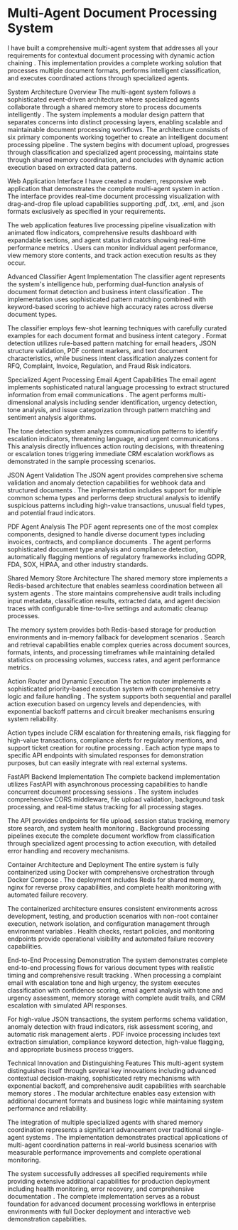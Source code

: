 # Multi-Agent Document Processing System
I have built a comprehensive multi-agent system that addresses all your requirements for contextual document processing with dynamic action chaining . This implementation provides a complete working solution that processes multiple document formats, performs intelligent classification, and executes coordinated actions through specialized agents.

System Architecture Overview
The multi-agent system follows a sophisticated event-driven architecture where specialized agents collaborate through a shared memory store to process documents intelligently . The system implements a modular design pattern that separates concerns into distinct processing layers, enabling scalable and maintainable document processing workflows.
The architecture consists of six primary components working together to create an intelligent document processing pipeline . The system begins with document upload, progresses through classification and specialized agent processing, maintains state through shared memory coordination, and concludes with dynamic action execution based on extracted data patterns.

Web Application Interface
I have created a modern, responsive web application that demonstrates the complete multi-agent system in action . The interface provides real-time document processing visualization with drag-and-drop file upload capabilities supporting .pdf, .txt, .eml, and .json formats exclusively as specified in your requirements.

The web application features live processing pipeline visualization with animated flow indicators, comprehensive results dashboard with expandable sections, and agent status indicators showing real-time performance metrics . Users can monitor individual agent performance, view memory store contents, and track action execution results as they occur.

Advanced Classifier Agent Implementation
The classifier agent represents the system's intelligence hub, performing dual-function analysis of document format detection and business intent classification . The implementation uses sophisticated pattern matching combined with keyword-based scoring to achieve high accuracy rates across diverse document types.

The classifier employs few-shot learning techniques with carefully curated examples for each document format and business intent category . Format detection utilizes rule-based pattern matching for email headers, JSON structure validation, PDF content markers, and text document characteristics, while business intent classification analyzes content for RFQ, Complaint, Invoice, Regulation, and Fraud Risk indicators.

Specialized Agent Processing
Email Agent Capabilities
The email agent implements sophisticated natural language processing to extract structured information from email communications . The agent performs multi-dimensional analysis including sender identification, urgency detection, tone analysis, and issue categorization through pattern matching and sentiment analysis algorithms.

The tone detection system analyzes communication patterns to identify escalation indicators, threatening language, and urgent communications . This analysis directly influences action routing decisions, with threatening or escalation tones triggering immediate CRM escalation workflows as demonstrated in the sample processing scenarios.

JSON Agent Validation
The JSON agent provides comprehensive schema validation and anomaly detection capabilities for webhook data and structured documents . The implementation includes support for multiple common schema types and performs deep structural analysis to identify suspicious patterns including high-value transactions, unusual field types, and potential fraud indicators.

PDF Agent Analysis
The PDF agent represents one of the most complex components, designed to handle diverse document types including invoices, contracts, and compliance documents . The agent performs sophisticated document type analysis and compliance detection, automatically flagging mentions of regulatory frameworks including GDPR, FDA, SOX, HIPAA, and other industry standards.

Shared Memory Store Architecture
The shared memory store implements a Redis-based architecture that enables seamless coordination between all system agents . The store maintains comprehensive audit trails including input metadata, classification results, extracted data, and agent decision traces with configurable time-to-live settings and automatic cleanup processes.

The memory system provides both Redis-based storage for production environments and in-memory fallback for development scenarios . Search and retrieval capabilities enable complex queries across document sources, formats, intents, and processing timeframes while maintaining detailed statistics on processing volumes, success rates, and agent performance metrics.

Action Router and Dynamic Execution
The action router implements a sophisticated priority-based execution system with comprehensive retry logic and failure handling . The system supports both sequential and parallel action execution based on urgency levels and dependencies, with exponential backoff patterns and circuit breaker mechanisms ensuring system reliability.

Action types include CRM escalation for threatening emails, risk flagging for high-value transactions, compliance alerts for regulatory mentions, and support ticket creation for routine processing . Each action type maps to specific API endpoints with simulated responses for demonstration purposes, but can easily integrate with real external systems.

FastAPI Backend Implementation
The complete backend implementation utilizes FastAPI with asynchronous processing capabilities to handle concurrent document processing sessions . The system includes comprehensive CORS middleware, file upload validation, background task processing, and real-time status tracking for all processing stages.

The API provides endpoints for file upload, session status tracking, memory store search, and system health monitoring . Background processing pipelines execute the complete document workflow from classification through specialized agent processing to action execution, with detailed error handling and recovery mechanisms.

Container Architecture and Deployment
The entire system is fully containerized using Docker with comprehensive orchestration through Docker Compose . The deployment includes Redis for shared memory, nginx for reverse proxy capabilities, and complete health monitoring with automated failure recovery.

The containerized architecture ensures consistent environments across development, testing, and production scenarios with non-root container execution, network isolation, and configuration management through environment variables . Health checks, restart policies, and monitoring endpoints provide operational visibility and automated failure recovery capabilities.

End-to-End Processing Demonstration
The system demonstrates complete end-to-end processing flows for various document types with realistic timing and comprehensive result tracking . When processing a complaint email with escalation tone and high urgency, the system executes classification with confidence scoring, email agent analysis with tone and urgency assessment, memory storage with complete audit trails, and CRM escalation with simulated API responses.

For high-value JSON transactions, the system performs schema validation, anomaly detection with fraud indicators, risk assessment scoring, and automatic risk management alerts . PDF invoice processing includes text extraction simulation, compliance keyword detection, high-value flagging, and appropriate business process triggers.

Technical Innovation and Distinguishing Features
This multi-agent system distinguishes itself through several key innovations including advanced contextual decision-making, sophisticated retry mechanisms with exponential backoff, and comprehensive audit capabilities with searchable memory stores . The modular architecture enables easy extension with additional document formats and business logic while maintaining system performance and reliability.

The integration of multiple specialized agents with shared memory coordination represents a significant advancement over traditional single-agent systems . The implementation demonstrates practical applications of multi-agent coordination patterns in real-world business scenarios with measurable performance improvements and complete operational monitoring.

The system successfully addresses all specified requirements while providing extensive additional capabilities for production deployment including health monitoring, error recovery, and comprehensive documentation . The complete implementation serves as a robust foundation for advanced document processing workflows in enterprise environments with full Docker deployment and interactive web demonstration capabilities.

